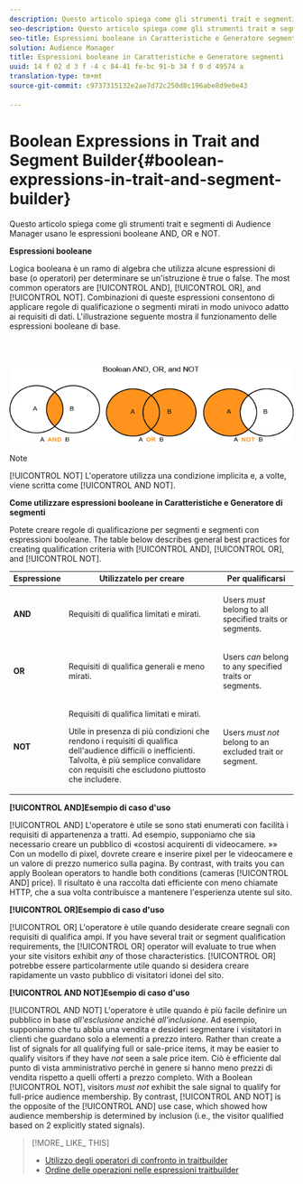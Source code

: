 ```yaml
---
description: Questo articolo spiega come gli strumenti trait e segmenti di Audience Manager usano le espressioni booleane AND, OR e NOT.
seo-description: Questo articolo spiega come gli strumenti trait e segmenti di Audience Manager usano le espressioni booleane AND, OR e NOT.
seo-title: Espressioni booleane in Caratteristiche e Generatore segmenti
solution: Audience Manager
title: Espressioni booleane in Caratteristiche e Generatore segmenti
uuid: 14 f 02 d 3 f -4 c 84-41 fe-bc 91-b 34 f 0 d 49574 a
translation-type: tm+mt
source-git-commit: c9737315132e2ae7d72c250d8c196abe8d9e0e43

---
```



# Boolean Expressions in Trait and Segment Builder{#boolean-expressions-in-trait-and-segment-builder}

Questo articolo spiega come gli strumenti trait e segmenti di Audience Manager usano le espressioni booleane AND, OR e NOT.

<!-- 

c_tb_boolean.xml

 -->

**Espressioni booleane**

Logica booleana è un ramo di algebra che utilizza alcune espressioni di base (o operatori) per determinare se un'istruzione è true o false. The most common operators are [!UICONTROL AND], [!UICONTROL OR], and [!UICONTROL NOT]. Combinazioni di queste espressioni consentono di applicare regole di qualificazione o segmenti mirati in modo univoco adatto ai requisiti di dati. L'illustrazione seguente mostra il funzionamento delle espressioni booleane di base.

<br> 

![](assets/BooleanOverview_small.png)

>[!NOTE]
>
>[!UICONTROL NOT] L'operatore utilizza una condizione implicita e, a volte, viene scritta come [!UICONTROL AND NOT].

**Come utilizzare espressioni booleane in Caratteristiche e Generatore di segmenti**

Potete creare regole di qualificazione per segmenti e segmenti con espressioni booleane. The table below describes general best practices for creating qualification criteria with [!UICONTROL AND], [!UICONTROL OR], and [!UICONTROL NOT].

<table id="table_C762872C98F54C4A86A2F1C840A86657"> 
 <thead> 
  <tr> 
   <th colname="col1" class="entry"> Espressione </th> 
   <th colname="col2" class="entry"> Utilizzatelo per creare </th> 
   <th colname="col3" class="entry"> Per qualificarsi </th> 
  </tr>
 </thead>
 <tbody> 
  <tr> 
   <td colname="col1"> <p><b><span class="wintitle"> AND</span></b> </p> </td> 
   <td colname="col2"> <p>Requisiti di qualifica limitati e mirati. </p> </td> 
   <td colname="col3"> <p>Users <i>must</i> belong to all specified traits or segments. </p> </td> 
  </tr> 
  <tr> 
   <td colname="col1"> <p><b><span class="wintitle"> OR</span></b> </p> </td> 
   <td colname="col2"> <p>Requisiti di qualifica generali e meno mirati. </p> </td> 
   <td colname="col3"> <p>Users <i>can</i> belong to any specified traits or segments. </p> </td> 
  </tr> 
  <tr> 
   <td colname="col1"> <p><b><span class="wintitle"> NOT</span></b> </p> </td> 
   <td colname="col2"> <p>Requisiti di qualifica limitati e mirati. </p> <p>Utile in presenza di più condizioni che rendono i requisiti di qualifica dell'audience difficili o inefficienti. Talvolta, è più semplice convalidare con requisiti che escludono piuttosto che includere. </p> </td> 
   <td colname="col3"> <p>Users <i>must not</i> belong to an excluded trait or segment. </p> </td> 
  </tr> 
 </tbody> 
</table>

**[!UICONTROL AND]Esempio di caso d'uso**

[!UICONTROL AND] L'operatore è utile se sono stati enumerati con facilità i requisiti di appartenenza a tratti. Ad esempio, supponiamo che sia necessario creare un pubblico di «costosi acquirenti di videocamere. »» Con un modello di pixel, dovrete creare e inserire pixel per le videocamere e un valore di prezzo numerico sulla pagina. By contrast, with traits you can apply Boolean operators to handle both conditions (cameras [!UICONTROL AND] price). Il risultato è una raccolta dati efficiente con meno chiamate HTTP, che a sua volta contribuisce a mantenere l'esperienza utente sul sito.

**[!UICONTROL OR]Esempio di caso d'uso**

[!UICONTROL OR] L'operatore è utile quando desiderate creare segnali con requisiti di qualifica ampi. If you have several trait or segment qualification requirements, the [!UICONTROL OR] operator will evaluate to true when your site visitors exhibit *any* of those characteristics. [!UICONTROL OR] potrebbe essere particolarmente utile quando si desidera creare rapidamente un vasto pubblico di visitatori idonei del sito.

**[!UICONTROL AND NOT]Esempio di caso d'uso**

[!UICONTROL AND NOT] L'operatore è utile quando è più facile definire un pubblico in base *all'esclusione* anziché *all'inclusione*. Ad esempio, supponiamo che tu abbia una vendita e desideri segmentare i visitatori in clienti che guardano solo a elementi a prezzo intero. Rather than create a list of signals for all qualifying full or sale-price items, it may be easier to qualify visitors if they have *not* seen a sale price item. Ciò è efficiente dal punto di vista amministrativo perché in genere si hanno meno prezzi di vendita rispetto a quelli offerti a prezzo completo. With a Boolean [!UICONTROL NOT], visitors *must not* exhibit the sale signal to qualify for full-price audience membership. By contrast, [!UICONTROL AND NOT] is the opposite of the [!UICONTROL AND] use case, which showed how audience membership is determined by inclusion (i.e., the visitor qualified based on 2 explicitly stated signals).

>[!MORE_ LIKE_ THIS]
>
>* [Utilizzo degli operatori di confronto in traitbuilder](../features/traits/trait-comparison-operators.md)
>* [Ordine delle operazioni nelle espressioni traitbuilder](../features/traits/trait-operator-precedence.md)

